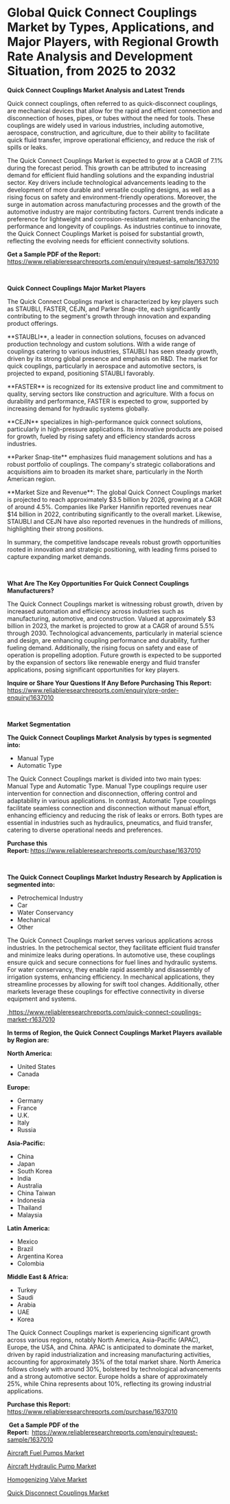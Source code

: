 <p><h1>Global Quick Connect Couplings Market by Types, Applications, and Major Players, with Regional Growth Rate Analysis and Development Situation, from 2025 to 2032</h1></p><p><strong>Quick Connect Couplings Market Analysis and Latest Trends</strong></p>
<p><p>Quick connect couplings, often referred to as quick-disconnect couplings, are mechanical devices that allow for the rapid and efficient connection and disconnection of hoses, pipes, or tubes without the need for tools. These couplings are widely used in various industries, including automotive, aerospace, construction, and agriculture, due to their ability to facilitate quick fluid transfer, improve operational efficiency, and reduce the risk of spills or leaks.</p><p>The Quick Connect Couplings Market is expected to grow at a CAGR of 7.1% during the forecast period. This growth can be attributed to increasing demand for efficient fluid handling solutions and the expanding industrial sector. Key drivers include technological advancements leading to the development of more durable and versatile coupling designs, as well as a rising focus on safety and environment-friendly operations. Moreover, the surge in automation across manufacturing processes and the growth of the automotive industry are major contributing factors. Current trends indicate a preference for lightweight and corrosion-resistant materials, enhancing the performance and longevity of couplings. As industries continue to innovate, the Quick Connect Couplings Market is poised for substantial growth, reflecting the evolving needs for efficient connectivity solutions.</p></p>
<p><strong>Get a Sample PDF of the Report:&nbsp;</strong> <a href="https://www.reliableresearchreports.com/enquiry/request-sample/1637010?utm_campaign=38&utm_medium=2&utm_source=Github&utm_content=ia&utm_term=17022025&utm_id=quick-connect-couplings">https://www.reliableresearchreports.com/enquiry/request-sample/1637010</a></p>
<p>&nbsp;</p>
<p><strong>Quick Connect Couplings Major Market Players</strong></p>
<p><p>The Quick Connect Couplings market is characterized by key players such as STAUBLI, FASTER, CEJN, and Parker Snap-tite, each significantly contributing to the segment's growth through innovation and expanding product offerings.</p><p>**STAUBLI**, a leader in connection solutions, focuses on advanced production technology and custom solutions. With a wide range of couplings catering to various industries, STAUBLI has seen steady growth, driven by its strong global presence and emphasis on R&D. The market for quick couplings, particularly in aerospace and automotive sectors, is projected to expand, positioning STAUBLI favorably.</p><p>**FASTER** is recognized for its extensive product line and commitment to quality, serving sectors like construction and agriculture. With a focus on durability and performance, FASTER is expected to grow, supported by increasing demand for hydraulic systems globally.</p><p>**CEJN** specializes in high-performance quick connect solutions, particularly in high-pressure applications. Its innovative products are poised for growth, fueled by rising safety and efficiency standards across industries.</p><p>**Parker Snap-tite** emphasizes fluid management solutions and has a robust portfolio of couplings. The company's strategic collaborations and acquisitions aim to broaden its market share, particularly in the North American region.</p><p>**Market Size and Revenue**: The global Quick Connect Couplings market is projected to reach approximately $3.5 billion by 2026, growing at a CAGR of around 4.5%. Companies like Parker Hannifin reported revenues near $14 billion in 2022, contributing significantly to the overall market. Likewise, STAUBLI and CEJN have also reported revenues in the hundreds of millions, highlighting their strong positions.</p><p>In summary, the competitive landscape reveals robust growth opportunities rooted in innovation and strategic positioning, with leading firms poised to capture expanding market demands.</p></p>
<p>&nbsp;</p>
<p><strong>What Are The Key Opportunities For Quick Connect Couplings Manufacturers?</strong></p>
<p><p>The Quick Connect Couplings market is witnessing robust growth, driven by increased automation and efficiency across industries such as manufacturing, automotive, and construction. Valued at approximately $3 billion in 2023, the market is projected to grow at a CAGR of around 5.5% through 2030. Technological advancements, particularly in material science and design, are enhancing coupling performance and durability, further fueling demand. Additionally, the rising focus on safety and ease of operation is propelling adoption. Future growth is expected to be supported by the expansion of sectors like renewable energy and fluid transfer applications, posing significant opportunities for key players.</p></p>
<p><strong>Inquire or Share Your Questions If Any Before Purchasing This Report:</strong> <a href="https://www.reliableresearchreports.com/enquiry/pre-order-enquiry/1637010?utm_campaign=38&utm_medium=2&utm_source=Github&utm_content=ia&utm_term=17022025&utm_id=quick-connect-couplings">https://www.reliableresearchreports.com/enquiry/pre-order-enquiry/1637010</a></p>
<p>&nbsp;</p>
<p><strong>Market Segmentation</strong></p>
<p><strong>The Quick Connect Couplings Market Analysis by types is segmented into:</strong></p>
<p><ul><li>Manual Type</li><li>Automatic Type</li></ul></p>
<p><p>The Quick Connect Couplings market is divided into two main types: Manual Type and Automatic Type. Manual Type couplings require user intervention for connection and disconnection, offering control and adaptability in various applications. In contrast, Automatic Type couplings facilitate seamless connection and disconnection without manual effort, enhancing efficiency and reducing the risk of leaks or errors. Both types are essential in industries such as hydraulics, pneumatics, and fluid transfer, catering to diverse operational needs and preferences.</p></p>
<p><strong>Purchase this Report:&nbsp;</strong><a href="https://www.reliableresearchreports.com/purchase/1637010?utm_campaign=38&utm_medium=2&utm_source=Github&utm_content=ia&utm_term=17022025&utm_id=quick-connect-couplings">https://www.reliableresearchreports.com/purchase/1637010</a></p>
<p>&nbsp;</p>
<p><strong>The Quick Connect Couplings Market Industry Research by Application is segmented into:</strong></p>
<p><ul><li>Petrochemical Industry</li><li>Car</li><li>Water Conservancy</li><li>Mechanical</li><li>Other</li></ul></p>
<p><p>The Quick Connect Couplings market serves various applications across industries. In the petrochemical sector, they facilitate efficient fluid transfer and minimize leaks during operations. In automotive use, these couplings ensure quick and secure connections for fuel lines and hydraulic systems. For water conservancy, they enable rapid assembly and disassembly of irrigation systems, enhancing efficiency. In mechanical applications, they streamline processes by allowing for swift tool changes. Additionally, other markets leverage these couplings for effective connectivity in diverse equipment and systems.</p></p>
<p><a href="https://www.reliableresearchreports.com/quick-connect-couplings-market-r1637010?utm_campaign=38&utm_medium=2&utm_source=Github&utm_content=ia&utm_term=17022025&utm_id=quick-connect-couplings">&nbsp;https://www.reliableresearchreports.com/quick-connect-couplings-market-r1637010</a></p>
<p><strong>In terms of Region, the Quick Connect Couplings Market Players available by Region are:</strong></p>
<p>
    <p> <strong> North America: </strong>
        <ul>
            <li>United States</li>
            <li>Canada</li>
        </ul>
        </p> 
    <p> <strong> Europe: </strong>
        <ul>
            <li>Germany</li>
            <li>France</li>
            <li>U.K.</li>
            <li>Italy</li>
            <li>Russia</li>
        </ul>
        </p> 
    <p> <strong> Asia-Pacific: </strong>
        <ul>
            <li>China</li>
            <li>Japan</li>
            <li>South Korea</li>
            <li>India</li>
            <li>Australia</li>
            <li>China Taiwan</li>
            <li>Indonesia</li>
            <li>Thailand</li>
            <li>Malaysia</li>
        </ul>
        </p> 
    <p> <strong> Latin America: </strong>
        <ul>
            <li>Mexico</li>
            <li>Brazil</li>
            <li>Argentina Korea</li>
            <li>Colombia</li>
        </ul>
        </p> 
    <p> <strong> Middle East & Africa: </strong>
        <ul>
            <li>Turkey</li>
            <li>Saudi</li>
            <li>Arabia</li>
            <li>UAE</li>
            <li>Korea</li>
        </ul>
    </p>
    </p>
<p><p>The Quick Connect Couplings market is experiencing significant growth across various regions, notably North America, Asia-Pacific (APAC), Europe, the USA, and China. APAC is anticipated to dominate the market, driven by rapid industrialization and increasing manufacturing activities, accounting for approximately 35% of the total market share. North America follows closely with around 30%, bolstered by technological advancements and a strong automotive sector. Europe holds a share of approximately 25%, while China represents about 10%, reflecting its growing industrial applications.</p></p>
<p><strong>Purchase this Report: </strong><a href="https://www.reliableresearchreports.com/purchase/1637010?utm_campaign=38&utm_medium=2&utm_source=Github&utm_content=ia&utm_term=17022025&utm_id=quick-connect-couplings">https://www.reliableresearchreports.com/purchase/1637010</a></p>
<p>&nbsp;<strong>Get a Sample PDF of the Report:&nbsp;&nbsp;</strong><a href="https://www.reliableresearchreports.com/enquiry/request-sample/1637010?utm_campaign=38&utm_medium=2&utm_source=Github&utm_content=ia&utm_term=17022025&utm_id=quick-connect-couplings">https://www.reliableresearchreports.com/enquiry/request-sample/1637010</a></p>
<p><strong></strong></p>
<p><p><a href="https://github.com/lillybosakoi/Market-Research-Report-List-1/blob/main/aircraft-fuel-pumps-market.md?utm_campaign=38&utm_medium=2&utm_source=Github&utm_content=ia&utm_term=17022025&utm_id=quick-connect-couplings">Aircraft Fuel Pumps Market</a></p><p><a href="https://github.com/boyertrull4r/Market-Research-Report-List-1/blob/main/aircraft-hydraulic-pump-market.md?utm_campaign=38&utm_medium=2&utm_source=Github&utm_content=ia&utm_term=17022025&utm_id=quick-connect-couplings">Aircraft Hydraulic Pump Market</a></p><p><a href="https://github.com/joshuagarcia509/Market-Research-Report-List-1/blob/main/homogenizing-valve-market.md?utm_campaign=38&utm_medium=2&utm_source=Github&utm_content=ia&utm_term=17022025&utm_id=quick-connect-couplings">Homogenizing Valve Market</a></p><p><a href="https://github.com/arionmp/Market-Research-Report-List-5/blob/main/quick-disconnect-couplings-market.md?utm_campaign=38&utm_medium=2&utm_source=Github&utm_content=ia&utm_term=17022025&utm_id=quick-connect-couplings">Quick Disconnect Couplings Market</a></p></p>
